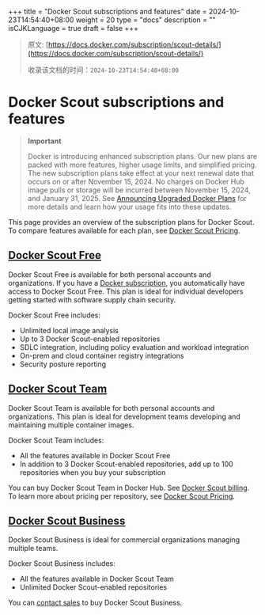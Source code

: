 +++
title = "Docker Scout subscriptions and features"
date = 2024-10-23T14:54:40+08:00
weight = 20
type = "docs"
description = ""
isCJKLanguage = true
draft = false
+++

> 原文: [https://docs.docker.com/subscription/scout-details/](https://docs.docker.com/subscription/scout-details/)
>
> 收录该文档的时间：`2024-10-23T14:54:40+08:00`

# Docker Scout subscriptions and features

> **Important**
>
> 
>
> Docker is introducing enhanced subscription plans. Our new plans are packed with more features, higher usage limits, and simplified pricing. The new subscription plans take effect at your next renewal date that occurs on or after November 15, 2024. No charges on Docker Hub image pulls or storage will be incurred between November 15, 2024, and January 31, 2025. See [Announcing Upgraded Docker Plans](https://www.docker.com/blog/november-2024-updated-plans-announcement/) for more details and learn how your usage fits into these updates.

This page provides an overview of the subscription plans for Docker Scout. To compare features available for each plan, see [Docker Scout Pricing](https://docker.com/products/docker-scout).

## [Docker Scout Free](https://docs.docker.com/subscription/scout-details/#docker-scout-free)

Docker Scout Free is available for both personal accounts and organizations. If you have a [Docker subscription](https://docs.docker.com/subscription/core-subscription/details/), you automatically have access to Docker Scout Free. This plan is ideal for individual developers getting started with software supply chain security.

Docker Scout Free includes:

- Unlimited local image analysis
- Up to 3 Docker Scout-enabled repositories
- SDLC integration, including policy evaluation and workload integration
- On-prem and cloud container registry integrations
- Security posture reporting

## [Docker Scout Team](https://docs.docker.com/subscription/scout-details/#docker-scout-team)

Docker Scout Team is available for both personal accounts and organizations. This plan is ideal for development teams developing and maintaining multiple container images.

Docker Scout Team includes:

- All the features available in Docker Scout Free
- In addition to 3 Docker Scout-enabled repositories, add up to 100 repositories when you buy your subscription

You can buy Docker Scout Team in Docker Hub. See [Docker Scout billing](https://docs.docker.com/billing/scout-billing/). To learn more about pricing per repository, see [Docker Scout Pricing](https://www.docker.com/products/docker-scout/).

## [Docker Scout Business](https://docs.docker.com/subscription/scout-details/#docker-scout-business)

Docker Scout Business is ideal for commercial organizations managing multiple teams.

Docker Scout Business includes:

- All the features available in Docker Scout Team
- Unlimited Docker Scout-enabled repositories

You can [contact sales](https://www.docker.com/products/docker-scout/) to buy Docker Scout Business.
